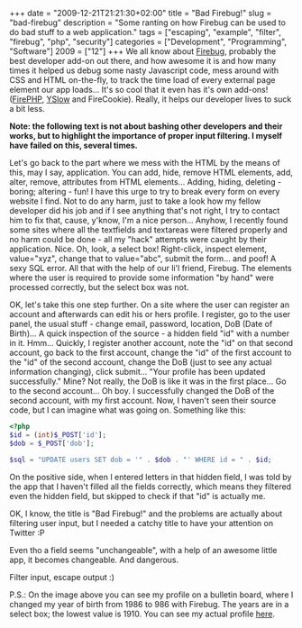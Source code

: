 +++
date = "2009-12-21T21:21:30+02:00"
title = "Bad Firebug!"
slug = "bad-firebug"
description = "Some ranting on how Firebug can be used to do bad stuff to a web application."
tags = ["escaping", "example", "filter", "firebug", "php", "security"]
categories = ["Development", "Programming", "Software"]
2009 = ["12"]
+++
We all know about <a href="http://www.getfirebug.com/" title="Firebug" rel="homepage">Firebug</a>, probably the best developer add-on out there, and how awesome it is and how many times it helped us debug some nasty Javascript code, mess around with CSS and HTML on-the-fly, to track the time load of every external page element our app loads... It's so cool that it even has it's own add-ons! (<a href="http://www.firephp.org/" title="FirePHP" rel="homepage">FirePHP</a>, <a href="http://developer.yahoo.com/yslow/" title="YSlow" rel="homepage">YSlow</a> and FireCookie). Really, it helps our developer lives to suck a bit less.

<strong>Note: the following text is not about bashing other developers and their works, but to highlight the importance of proper input filtering. I myself have failed on this, several times.</strong>

 Let's go back to the part where we mess with the HTML by the means of this, may I say, application. You can add, hide, remove HTML elements, add, alter, remove, attributes from HTML elements... Adding, hiding, deleting - boring; altering - fun! I have this urge to try to break every form on every website I find. Not to do any harm, just to take a look how my fellow developer did his job and if I see anything that's not right, I try to contact him to fix that, cause, y'know, I'm a nice person... Anyhow, I recently found some sites where all the textfields and textareas were filtered properly and no harm could be done - all my "hack" attempts were caught by their application. Nice. Oh, look, a select box! Right-click, inspect element, value="xyz", change that to value="abc", submit the form... and poof! A sexy SQL error. All that with the help of our li'l friend, Firebug. The elements where the user is required to provide some information "by hand" were processed correctly, but the select box was not.

OK, let's take this one step further. On a site where the user can register an account and afterwards can edit his or hers profile. I register, go to the user panel, the usual stuff - change email, password, location, DoB (Date of Birth)... A quick inspection of the source - a hidden field "id" with a number in it. Hmm... Quickly, I register another account, note the "id" on that second account, go back to the first account, change the "id" of the first account to the "id" of the second account, change the DoB (just to see any actual information changing), click submit... "Your profile has been updated successfully." Mine? Not really, the DoB is like it was in the first place... Go to the second account... Oh boy. I successfully changed the DoB of the second account, with my first account. Now, I haven't seen their source code, but I can imagine what was going on. Something like this:

``` php
<?php
$id = (int)$_POST['id'];
$dob = $_POST['dob'];

$sql = "UPDATE users SET dob = '" . $dob . "' WHERE id = " . $id;
```

On the positive side, when I entered letters in that hidden field, I was told by the app that I haven't filled all the fields correctly, which means they filtered even the hidden field, but skipped to check if that "id" is actually me.

OK, I know, the title is "Bad Firebug!" and the problems are actually about filtering user input, but I needed a catchy title to have your attention on Twitter :P

Even tho a field seems "unchangeable", with a help of an awesome little app, it becomes changeable. And dangerous.

Filter input, escape output :)

P.S.: On the image above you can see my profile on a bulletin board, where I changed my year of birth from 1986 to 986 with Firebug. The years are in a select box; the lowest value is 1910. You can see my actual profile <a href="http://www.dizajnzona.com/forums/index.php?s=&amp;setlanguage=1&amp;langid=en&amp;showuser=12706&amp;cal_id=0">here</a>.
